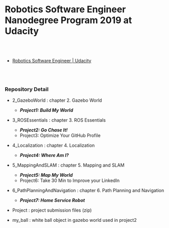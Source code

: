 Robotics Software Engineer Nanodegree Program 2019 at Udacity
==========


 <br/><br/>


- [Robotics Software Engineer | Udacity](https://www.udacity.com/course/robotics-software-engineer--nd209)


 <br/><br/>


### Repository Detail
- 2_GazeboWorld : chapter 2. Gazebo World
    - ___Project1: Build My World___

- 3_ROSEssentials : chapter 3. ROS Essentials
    - ___Project2: Go Chase It!___
    - Project3: Optimize Your GitHub Profile

- 4_Localization : chapter 4. Localization
    - ___Project4: Where Am I?___

- 5_MappingAndSLAM : chapter 5. Mapping and SLAM
    - ___Project5: Map My World___
    - Project6: Take 30 Min to Improve your LinkedIn

- 6_PathPlanningAndNavigation : chapter 6. Path Planning and Navigation
    - ___Project7: Home Service Robot___

- Project : project submission files (zip)

- my_ball : white ball object in gazebo world used in project2


 <br/><br/>


